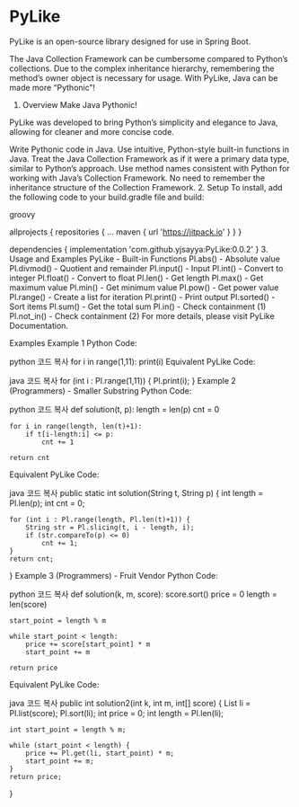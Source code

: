 <h1>PyLike</h1>
PyLike is an open-source library designed for use in Spring Boot.

The Java Collection Framework can be cumbersome compared to Python’s collections. Due to the complex inheritance hierarchy, remembering the method’s owner object is necessary for usage. With PyLike, Java can be made more “Pythonic”!

1. Overview
Make Java Pythonic!

PyLike was developed to bring Python’s simplicity and elegance to Java, allowing for cleaner and more concise code.

Write Pythonic code in Java.
Use intuitive, Python-style built-in functions in Java.
Treat the Java Collection Framework as if it were a primary data type, similar to Python’s approach.
Use method names consistent with Python for working with Java’s Collection Framework.
No need to remember the inheritance structure of the Collection Framework.
2. Setup
To install, add the following code to your build.gradle file and build:

groovy

allprojects {
  repositories {
      ...
      maven { url 'https://jitpack.io' }
  }
}

dependencies {
    implementation 'com.github.yjsayya:PyLike:0.0.2'
}
3. Usage and Examples
PyLike - Built-in Functions
Pl.abs() - Absolute value
Pl.divmod() - Quotient and remainder
Pl.input() - Input
Pl.int() - Convert to integer
Pl.float() - Convert to float
Pl.len() - Get length
Pl.max() - Get maximum value
Pl.min() - Get minimum value
Pl.pow() - Get power value
Pl.range() - Create a list for iteration
Pl.print() - Print output
Pl.sorted() - Sort items
Pl.sum() - Get the total sum
Pl.in() - Check containment (1)
Pl.not_in() - Check containment (2)
For more details, please visit PyLike Documentation.

Examples
Example 1
Python Code:

python
코드 복사
for i in range(1,11):
    print(i)
Equivalent PyLike Code:

java
코드 복사
for (int i : Pl.range(1,11)) {
    Pl.print(i);
}
Example 2 (Programmers) - Smaller Substring
Python Code:

python
코드 복사
def solution(t, p):
    length = len(p)
    cnt = 0

    for i in range(length, len(t)+1):
        if t[i-length:i] <= p:
            cnt += 1
    
    return cnt
Equivalent PyLike Code:

java
코드 복사
public static int solution(String t, String p) {
    int length = Pl.len(p);
    int cnt = 0;

    for (int i : Pl.range(length, Pl.len(t)+1)) {
        String str = Pl.slicing(t, i - length, i);
        if (str.compareTo(p) <= 0)
            cnt += 1;
    }
    return cnt;
}
Example 3 (Programmers) - Fruit Vendor
Python Code:

python
코드 복사
def solution(k, m, score):
    score.sort()
    price = 0
    length = len(score)

    start_point = length % m

    while start_point < length:
        price += score[start_point] * m
        start_point += m

    return price
Equivalent PyLike Code:

java
코드 복사
public int solution2(int k, int m, int[] score) {
    List<Integer> li = Pl.list(score);
    Pl.sort(li);
    int price = 0;
    int length = Pl.len(li);

    int start_point = length % m;

    while (start_point < length) {
        price += Pl.get(li, start_point) * m;
        start_point += m;
    }
    return price;
}
